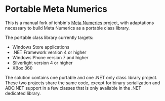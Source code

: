 Portable Meta Numerics
======================

This is a manual fork of ichbin's [Meta Numerics](https://metanumerics.codeplex.com/) project, with adaptations necessary to build Meta Numerics as a portable class library.

The portable class library currently targets:

* Windows Store applications
* .NET Framework version 4 or higher
* Windows Phone version 7 and higher
* Silverlight version 4 or higher
* XBox 360

The solution contains one portable and one .NET only class library project. These two projects share the same code, except for binary serialization and ADO.NET support in a few classes that is only available in the .NET dedicated library.
